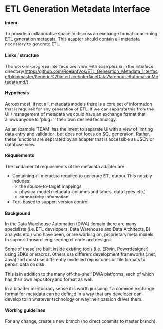 # ETL Generation Metadata Interface

#### Intent

To provide a collaborative space to discuss an exchange format concerning ETL generation metadata. This adapter should contain all metadata necessary to generate ETL.

#### Links / structure

The work-in-progress interface overview with examples is in the interface directory(https://github.com/RoelantVos/ETL_Generation_Metadata_Interface/blob/master/Generic%20interface/interfaceDataWarehouseAutomationMetadata.md/).

#### Hypothesis

Across most, if not all, metadata models there is a core set of information that is required for any generation of ETL. If we can separate this from the UI / management of metadata we could have an exchange format that allows anyone to 'plug in' their own desired technology.

As an example 'TEAM' has the intent to separate UI with a view of limiting data entry and validation, but does not focus on SQL generation. Rather, these functions are separated by an adapter that is accessible as JSON or database view.

#### Requirements

The fundamental requirements of the metadata adapter are:

- Containing all metadata required to generate ETL output. This notably includes:
  - the source-to-target mappings
  - physical model metadata (columns and tabels, data types etc.)
  - connectivity information
- Text-based to support version control

#### Background

In the Data Warehouse Automation (DWA) domain there are many specialists (i.e. ETL developers, Data Warehouse and Data Architects, BI analysts etc.) who have been, or are working on, proprietary meta models to support forward-engineering of code and designs. 

Some of these are built inside existing tools (i.e. ERwin, Powerdesigner) using SDKs or macros. Others use different development frameworks (.net, Java) and most use differently modelled repositories or file formats to persist data on disk.

This is in addition to the many off-the-shelf DWA platforms, each of which has their own repository and format as well.

In a broader meritocracy sense it is worth pursuing if a common exchange format for metadata can be defined in a way that any developer can develop to in whatever technology or way their passion drives them.

#### Working guidelines

For any change, create a new branch (no direct commits to master branch).

